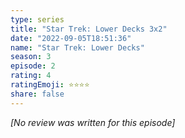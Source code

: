 ```yaml
---
type: series
title: "Star Trek: Lower Decks 3x2"
date: "2022-09-05T18:51:36"
name: "Star Trek: Lower Decks"
season: 3
episode: 2
rating: 4
ratingEmoji: ⭐️⭐️⭐️⭐️
share: false
---
```


_[No review was written for this episode]_
